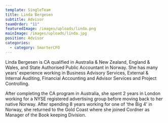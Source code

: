 ```yaml
---
template: SingleTeam
title: Linda Bergesen
subtitle: Advisor
teamOrder: "11"
featuredImage: /images/uploads/linda.png
mainImage: /images/uploads/linda.jpg
position: Advisor
categories:
  - category: SmarterCFO
---
```


Linda Bergesen is CA qualified in Australia & New Zealand, England & Wales, and State Authorised Public Accountant in Norway. She has many years’ experience working in Business Advisory Services, External & Internal Auditing, Financial Accounting and Advisor Services and Project Controlling.

After completing the CA program in Australia, she spent 2 years in London working for a NYSE registered advertising group before moving back to her native Norway. After spending 8 years working for one of ‘the Big 4’ in Norway, she returned to the Gold Coast where she joined Cordner as Manager of the Book keeping Division.
